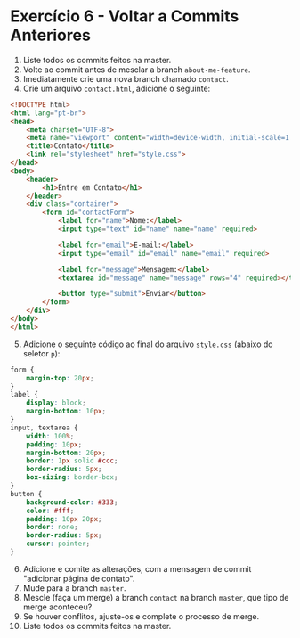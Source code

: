 # Exercício 6 - Voltar a Commits Anteriores

1. Liste todos os commits feitos na master.
2. Volte ao commit antes de mesclar a branch `about-me-feature`.
3. Imediatamente crie uma nova branch chamado `contact`.
4. Crie um arquivo `contact.html`, adicione o seguinte:

```html
<!DOCTYPE html>
<html lang="pt-br">
<head>
    <meta charset="UTF-8">
    <meta name="viewport" content="width=device-width, initial-scale=1.0">
    <title>Contato</title>
    <link rel="stylesheet" href="style.css">
</head>
<body>
    <header>
        <h1>Entre em Contato</h1>
    </header>
    <div class="container">
        <form id="contactForm">
            <label for="name">Nome:</label>
            <input type="text" id="name" name="name" required>

            <label for="email">E-mail:</label>
            <input type="email" id="email" name="email" required>

            <label for="message">Mensagem:</label>
            <textarea id="message" name="message" rows="4" required></textarea>

            <button type="submit">Enviar</button>
        </form>
    </div>
</body>
</html>

```

5. Adicione o seguinte código ao final do arquivo `style.css` (abaixo do seletor `p`):

```css
form {
    margin-top: 20px;
}
label {
    display: block;
    margin-bottom: 10px;
}
input, textarea {
    width: 100%;
    padding: 10px;
    margin-bottom: 20px;
    border: 1px solid #ccc;
    border-radius: 5px;
    box-sizing: border-box;
}
button {
    background-color: #333;
    color: #fff;
    padding: 10px 20px;
    border: none;
    border-radius: 5px;
    cursor: pointer;
}

```

6. Adicione e comite as alterações, com a mensagem de commit "adicionar página de contato".
7. Mude para a branch `master`.
8. Mescle (faça um merge) a branch `contact` na branch `master`, que tipo de merge aconteceu?
9. Se houver conflitos, ajuste-os e complete o processo de merge.
10. Liste todos os commits feitos na master.
